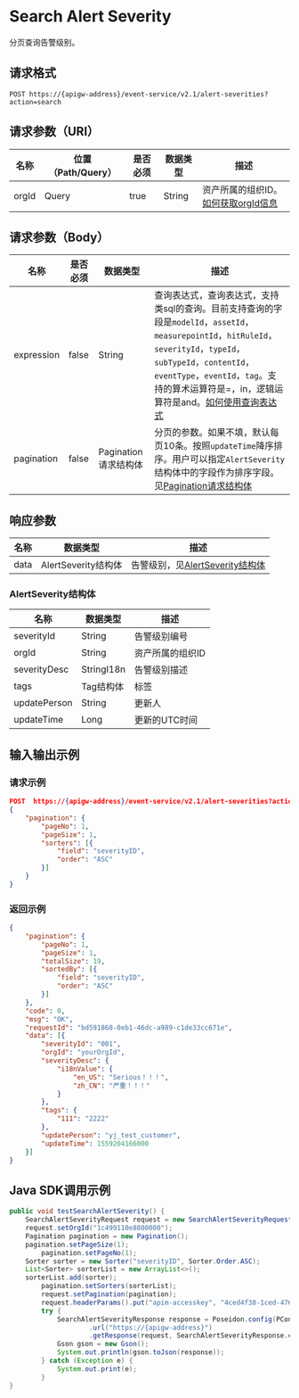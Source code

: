 # Search Alert Severity

分页查询告警级别。

## 请求格式

```
POST https://{apigw-address}/event-service/v2.1/alert-severities?action=search
```

## 请求参数（URI）

| 名称          | 位置（Path/Query） | 是否必须 | 数据类型 | 描述      |
|---------------|------------------|----------|-----------|--------------|
| orgId         | Query            | true     | String    | 资产所属的组织ID。[如何获取orgId信息](/docs/api/zh_CN/latest/api_faqs#id-orgid-orgid)                |
                                                                 

## 请求参数（Body）
| 名称 | 是否必须 | 数据类型 | 描述 |
|------|-----------------|-----------|-------------|
| expression         | false    | String   | 查询表达式，查询表达式，支持类sql的查询。目前支持查询的字段是`modelId`，`assetId`，`measurepointId`，`hitRuleId`，`severityId`，`typeId`，`subTypeId`，`contentId`，`eventType`，`eventId`，`tag`。支持的算术运算符是=，in，逻辑运算符是and。[如何使用查询表达式](/docs/api/zh_CN/latest/api_faqs.html#id1)|
| pagination     | false     | Pagination请求结构体| 分页的参数。如果不填，默认每页10条。按照`updateTime`降序排序。用户可以指定`AlertSeverity`结构体中的字段作为排序字段。见[Pagination请求结构体](/docs/api/zh_CN/latest/overview.html?highlight=pagination#pagination)    |

## 响应参数

| 名称  | 数据类型      | 描述               |
|-------|----------------|---------------------------|
| data | AlertSeverity结构体 | 告警级别，见[AlertSeverity结构体](/docs/api/zh_CN/latest/event/search_alert_severity.html#id4)|

### AlertSeverity结构体

| 名称  | 数据类型      | 描述               |
|----------------|-----------------------|----------|
| severityId        | String                | 告警级别编号|
| orgId          | String                | 资产所属的组织ID|
| severityDesc   | StringI18n            | 告警级别描述 |
| tags        | Tag结构体          | 标签|
| updatePerson        | String                | 更新人|
| updateTime    | Long                | 更新的UTC时间



## 输入输出示例

### 请求示例

```json
POST  https://{apigw-address}/event-service/v2.1/alert-severities?action=search&orgId=1c499110e8800000
{
	"pagination": {
		"pageNo": 1,
		"pageSize": 1,
		"sorters": [{
			"field": "severityID",
			"order": "ASC"
		}]
	}
}
```

### 返回示例

```json
{
	"pagination": {
		"pageNo": 1,
		"pageSize": 1,
		"totalSize": 19,
		"sortedBy": [{
			"field": "severityID",
			"order": "ASC"
		}]
	},
	"code": 0,
	"msg": "OK",
	"requestId": "bd591868-0eb1-46dc-a989-c1de33cc671e",
	"data": [{
		"severityId": "001",
		"orgId": "yourOrgId",
		"severityDesc": {
			"i18nValue": {
				"en_US": "Serious！！！",
				"zh_CN": "严重！！！"
			}
		},
		"tags": {
			"111": "2222"
		},
		"updatePerson": "yj_test_customer",
		"updateTime": 1559204166000
	}]
}
```

## Java SDK调用示例

```java
public void testSearchAlertSeverity() {  
    SearchAlertSeverityRequest request = new SearchAlertSeverityRequest();  
    request.setOrgId("1c499110e8800000");  
    Pagination pagination = new Pagination();  
    pagination.setPageSize(1);  
	    pagination.setPageNo(1);  
    Sorter sorter = new Sorter("severityID", Sorter.Order.ASC);  
    List<Sorter> sorterList = new ArrayList<>();  
    sorterList.add(sorter);  
	    pagination.setSorters(sorterList);  
	    request.setPagination(pagination);  
	    request.headerParams().put("apim-accesskey", "4ced4f38-1ced-476e0a446215-a602-4307");  
	    try {  
	        SearchAlertSeverityResponse response = Poseidon.config(PConfig.init().accessKey(accessKey).secretKey(secretKey).debug())  
	                .url("https://{apigw-address}")  
	                .getResponse(request, SearchAlertSeverityResponse.class);  
	        Gson gson = new Gson();  
	        System.out.println(gson.toJson(response));  
	    } catch (Exception e) {  
	        System.out.print(e);  
	    }  
}
```